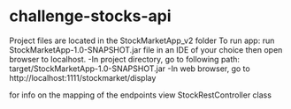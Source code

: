 # challenge-stocks-api
Project files are located in the StockMarketApp_v2 folder
To run app: run StockMarketApp-1.0-SNAPSHOT.jar file in an IDE of your choice then open browser to localhost.
-In project directory, go to following path: target/StockMarketApp-1.0-SNAPSHOT.jar
-In web browser, go to http://localhost:1111/stockmarket/display

for info on the mapping of the endpoints view StockRestController class

